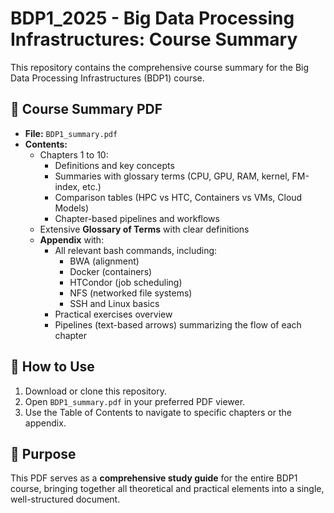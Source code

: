 # BDP1_2025 - Big Data Processing Infrastructures: Course Summary

This repository contains the comprehensive course summary for the Big Data Processing Infrastructures (BDP1) course.

## 📄 Course Summary PDF

- **File:** `BDP1_summary.pdf`
- **Contents:**
  - Chapters 1 to 10:
    - Definitions and key concepts
    - Summaries with glossary terms (CPU, GPU, RAM, kernel, FM-index, etc.)
    - Comparison tables (HPC vs HTC, Containers vs VMs, Cloud Models)
    - Chapter-based pipelines and workflows
  - Extensive **Glossary of Terms** with clear definitions
  - **Appendix** with:
    - All relevant bash commands, including:
      - BWA (alignment)
      - Docker (containers)
      - HTCondor (job scheduling)
      - NFS (networked file systems)
      - SSH and Linux basics
    - Practical exercises overview
    - Pipelines (text-based arrows) summarizing the flow of each chapter

## 📌 How to Use

1. Download or clone this repository.
2. Open `BDP1_summary.pdf` in your preferred PDF viewer.
3. Use the Table of Contents to navigate to specific chapters or the appendix.

## 🚀 Purpose

This PDF serves as a **comprehensive study guide** for the entire BDP1 course, bringing together all theoretical and practical elements into a single, well-structured document.



